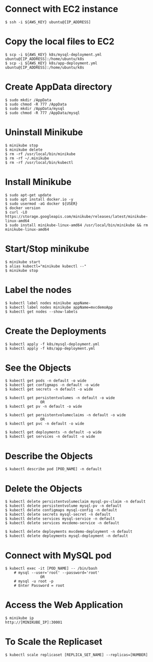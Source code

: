 # Connect with EC2 instance

    $ ssh -i ${AWS_KEY} ubuntu@[IP_ADDRESS]

# Copy the local files to EC2

    $ scp -i ${AWS_KEY} k8s/mysql-deployment.yml ubuntu@[IP_ADDRESS]:/home/ubuntu/k8s
    $ scp -i ${AWS_KEY} k8s/app-deployment.yml ubuntu@[IP_ADDRESS]:/home/ubuntu/k8s

# Create AppData directory

    $ sudo mkdir /AppData
    $ sudo chmod -R 777 /AppData
    $ sudo mkdir /AppData/mysql
    $ sudo chmod -R 777 /AppData/mysql

# Uninstall Minikube

    $ minikube stop
    $ minikube delete 
    $ rm -rf /usr/local/bin/minikube
    $ rm -rf ~/.minikube
    $ rm -rf /usr/local/bin/kubectl

# Install Minikube

    $ sudo apt-get update
    $ sudo apt install docker.io -y
    $ sudo usermod -aG docker ${USER}
    $ docker version
    $ curl -LO https://storage.googleapis.com/minikube/releases/latest/minikube-linux-amd64
    $ sudo install minikube-linux-amd64 /usr/local/bin/minikube && rm minikube-linux-amd64

# Start/Stop minikube

    $ minikube start
    $ alias kubectl="minikube kubectl --"
    $ minikube stop

# Label the nodes

    $ kubectl label nodes minikube appName-
    $ kubectl label nodes minikube appName=mvcdemoApp
    $ kubectl get nodes --show-labels

# Create the Deployments

    $ kubectl apply -f k8s/mysql-deployment.yml
    $ kubectl apply -f k8s/app-deployment.yml

# See the Objects

    $ kubectl get pods -n default -o wide
    $ kubectl get configmaps -n default -o wide
    $ kubectl get secrets -n default -o wide

    $ kubectl get persistentvolumes -n default -o wide
                    OR
    $ kubectl get pv -n default -o wide

    $ kubectl get persistentvolumeclaims -n default -o wide
                    OR
    $ kubectl get pvc -n default -o wide

    $ kubectl get deployments -n default -o wide
    $ kubectl get services -n default -o wide

# Describe the Objects

    $ kubectl describe pod [POD_NAME] -n default

# Delete the Objects
    
    $ kubectl delete persistentvolumeclaim mysql-pv-claim -n default
    $ kubectl delete persistentvolume mysql-pv -n default
    $ kubectl delete configmaps mysql-config -n default
    $ kubectl delete secrets mysql-secret -n default
    $ kubectl delete services mysql-service -n default
    $ kubectl delete services mvcdemo-service -n default

    $ kubectl delete deployments mvcdemo-deployment -n default
    $ kubectl delete deployments mysql-deployment -n default
    
# Connect with MySQL pod

    $ kubectl exec -it [POD_NAME] -- /bin/bash
        # mysql --user='root' --password='root'
                    OR
        # mysql -u root -p
        # Enter Password = root

# Access the Web Application
    $ minikube ip
    http://[MINIKUBE_IP]:30001

# To Scale the Replicaset 

    $ kubectl scale replicaset [REPLICA_SET_NAME] --replicas=[NUMBER]

